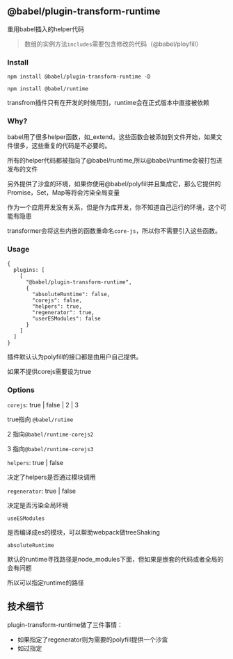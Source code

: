
## @babel/plugin-transform-runtime

重用babel插入的helper代码

> 数组的实例方法`includes`需要包含修改的代码（@babel/ployfill）


### Install
```
npm install @babel/plugin-transform-runtime -D
```
```
npm install @babel/runtime
```
transfrom插件只有在开发的时候用到，runtime会在正式版本中直接被依赖


### Why?

babel用了很多helper函数，如_extend。这些函数会被添加到文件开始，如果文件很多，这些重复的代码是不必要的。

所有的helper代码都被指向了@babel/runtime,所以@babel/runtime会被打包进发布的文件

另外提供了沙盒的环境，如果你使用@babel/polyfill并且集成它，那么它提供的Promise，Set，Map等将会污染全局变量

作为一个应用开发没有关系，但是作为库开发，你不知道自己运行的环境，这个可能有隐患

transformer会将这些内嵌的函数重命名`core-js`，所以你不需要引入这些函数。

### Usage

```
{
  plugins: [
    [
      "@babel/plugin-transform-runtime",
      {
        "absoluteRuntime": false,
        "corejs": false,
        "helpers": true,
        "regenerator": true,
        "userESModules": false
      }
    ]
  ]
}
```
插件默认认为polyfill的接口都是由用户自己提供。

如果不提供corejs需要设为true

### Options

`corejs`: true | false | 2 | 3

true指向 `@babel/rutime`

2 指向`@babel/runtime-corejs2`

3 指向`@babel/runtime-corejs3`

`helpers`: true | false

决定了helpers是否通过模块调用

`regenerator`: true | false

决定是否污染全局环境

`useESModules`

是否编译成es的模块，可以帮助webpack做treeShaking

`absoluteRuntime`

默认的runtime寻找路径是node_modules下面，但如果是嵌套的代码或者全局的会有问题

所以可以指定runtime的路径

## 技术细节

plugin-transform-runtime做了三件事情：

- 如果指定了regenerator则为需要的polyfill提供一个沙盒
- 如过指定
